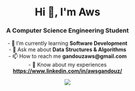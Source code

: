 <h1 align="center">Hi 👋, I'm Aws</h1>
<h3 align="center">A Computer Science Engineering Student</h3>

<p align="center">
  - 🌱 I’m currently learning <b>Software Development</b><br>
  - 💬 Ask me about <b>Data Structures & Algorithms</b><br>
  - 📫 How to reach me <b>gandouzaws@gmail.com</b><br>
  - 📄 Know about my experiences <a href="https://www.linkedin.com/in/awsgandouz/"><b>https://www.linkedin.com/in/awsgandouz/</b></a>
</p>

<p align="center">
  <img src="https://github-readme-streak-stats.herokuapp.com/?user=Awsgandouz&theme=radical&hide_border=false" />
</p>



